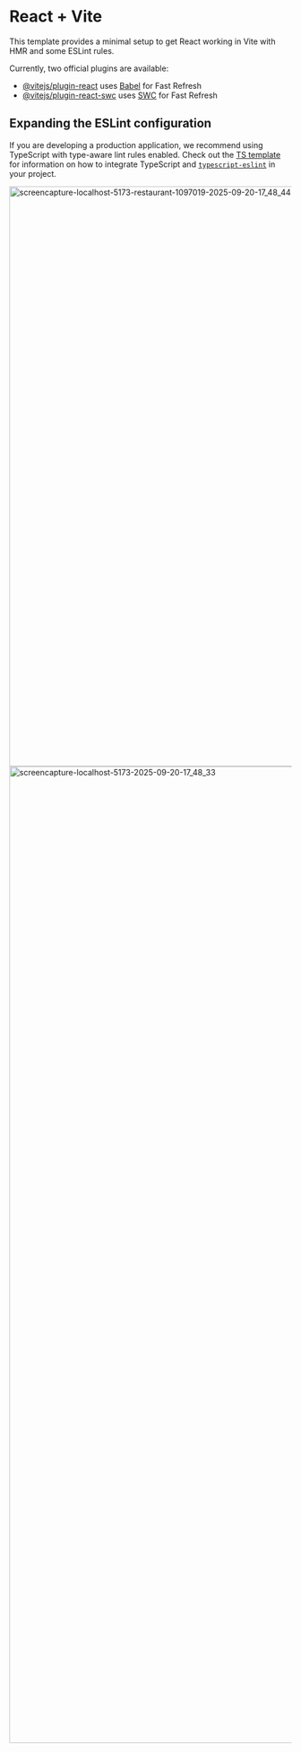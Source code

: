 # React + Vite

This template provides a minimal setup to get React working in Vite with HMR and some ESLint rules.

Currently, two official plugins are available:

- [@vitejs/plugin-react](https://github.com/vitejs/vite-plugin-react/blob/main/packages/plugin-react) uses [Babel](https://babeljs.io/) for Fast Refresh
- [@vitejs/plugin-react-swc](https://github.com/vitejs/vite-plugin-react/blob/main/packages/plugin-react-swc) uses [SWC](https://swc.rs/) for Fast Refresh

## Expanding the ESLint configuration

If you are developing a production application, we recommend using TypeScript with type-aware lint rules enabled. Check out the [TS template](https://github.com/vitejs/vite/tree/main/packages/create-vite/template-react-ts) for information on how to integrate TypeScript and [`typescript-eslint`](https://typescript-eslint.io) in your project.


<img width="1366" height="1034" alt="screencapture-localhost-5173-restaurant-1097019-2025-09-20-17_48_44" src="https://github.com/user-attachments/assets/f97a57b2-c8a3-436b-b298-17c02f3f58ec" />
<img width="1366" height="1741" alt="screencapture-localhost-5173-2025-09-20-17_48_33" src="https://github.com/user-attachments/assets/5f975231-d52b-4bcd-974b-c3bcfccf7620" />
